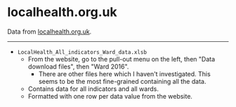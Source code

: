 # localhealth.org.uk


Data from [localhealth.org.uk](http://www.localhealth.org.uk/).



----

* `LocalHealth_All_indicators_Ward_data.xlsb`  
    * From the website, go to the pull-out menu on the left, then "Data download files", then "Ward 2016".
        * There are other files here which I haven't investigated. This seems to be the most fine-grained containing all the data.
    * Contains data for all indicators and all wards.
    * Formatted with one row per data value from the website.
